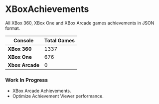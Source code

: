 # XBoxAchievements
All XBox 360, XBox One and XBox Arcade games achievements in JSON format.


| Console         | Total Games |
| --------------- | ----------- |
| **XBox 360**    | 1337        |
| **XBox One**    | 676         |
| **Xbox Arcade** | 0           |


### Work In Progress
- XBox Arcade Achievements.
- Optimize Achievement Viewer performance.
